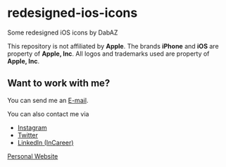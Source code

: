# redesigned-ios-icons
Some redesigned iOS icons by DabAZ

This repository is not affiliated by **Apple**.
The brands **iPhone** and **iOS** are property of **Apple, Inc**.
All logos and trademarks used are property of **Apple, Inc**.

## Want to work with me?

You can send me an [E-mail](mailto:dieboldhan123@gmail.com).

You can also contact me via 
- [Instagram](https://www.instagram.com/dabaz_luvs_hot_girls/)
- [Twitter](https://twitter.com/dab_az/)
- [LinkedIn (InCareer)](https://www.linkedin.cn/incareer/in/diebold-dai-816814177)

[Personal Website](https://dabaz.vercel.app)
